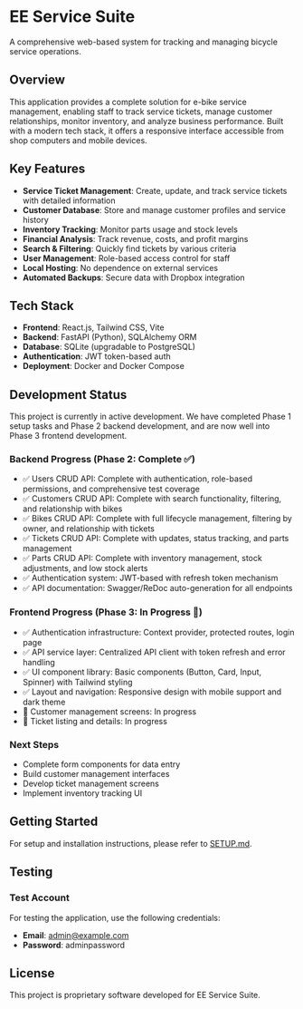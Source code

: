 # EE Service Suite

A comprehensive web-based system for tracking and managing bicycle service operations.

## Overview

This application provides a complete solution for e-bike service management, enabling staff to track service tickets, manage customer relationships, monitor inventory, and analyze business performance. Built with a modern tech stack, it offers a responsive interface accessible from shop computers and mobile devices.

## Key Features

- **Service Ticket Management**: Create, update, and track service tickets with detailed information
- **Customer Database**: Store and manage customer profiles and service history
- **Inventory Tracking**: Monitor parts usage and stock levels
- **Financial Analysis**: Track revenue, costs, and profit margins
- **Search & Filtering**: Quickly find tickets by various criteria
- **User Management**: Role-based access control for staff
- **Local Hosting**: No dependence on external services
- **Automated Backups**: Secure data with Dropbox integration

## Tech Stack

- **Frontend**: React.js, Tailwind CSS, Vite
- **Backend**: FastAPI (Python), SQLAlchemy ORM
- **Database**: SQLite (upgradable to PostgreSQL)
- **Authentication**: JWT token-based auth
- **Deployment**: Docker and Docker Compose

## Development Status

This project is currently in active development. We have completed Phase 1 setup tasks and Phase 2 backend development, and are now well into Phase 3 frontend development.

### Backend Progress (Phase 2: Complete ✅)
- ✅ Users CRUD API: Complete with authentication, role-based permissions, and comprehensive test coverage
- ✅ Customers CRUD API: Complete with search functionality, filtering, and relationship with bikes
- ✅ Bikes CRUD API: Complete with full lifecycle management, filtering by owner, and relationship with tickets
- ✅ Tickets CRUD API: Complete with updates, status tracking, and parts management
- ✅ Parts CRUD API: Complete with inventory management, stock adjustments, and low stock alerts
- ✅ Authentication system: JWT-based with refresh token mechanism
- ✅ API documentation: Swagger/ReDoc auto-generation for all endpoints

### Frontend Progress (Phase 3: In Progress 🔄)
- ✅ Authentication infrastructure: Context provider, protected routes, login page
- ✅ API service layer: Centralized API client with token refresh and error handling
- ✅ UI component library: Basic components (Button, Card, Input, Spinner) with Tailwind styling
- ✅ Layout and navigation: Responsive design with mobile support and dark theme
- 🔄 Customer management screens: In progress
- 🔄 Ticket listing and details: In progress

### Next Steps
- Complete form components for data entry
- Build customer management interfaces
- Develop ticket management screens
- Implement inventory tracking UI

## Getting Started

For setup and installation instructions, please refer to [SETUP.md](SETUP.md).

## Testing

### Test Account

For testing the application, use the following credentials:
- **Email**: admin@example.com
- **Password**: adminpassword

## License

This project is proprietary software developed for EE Service Suite.